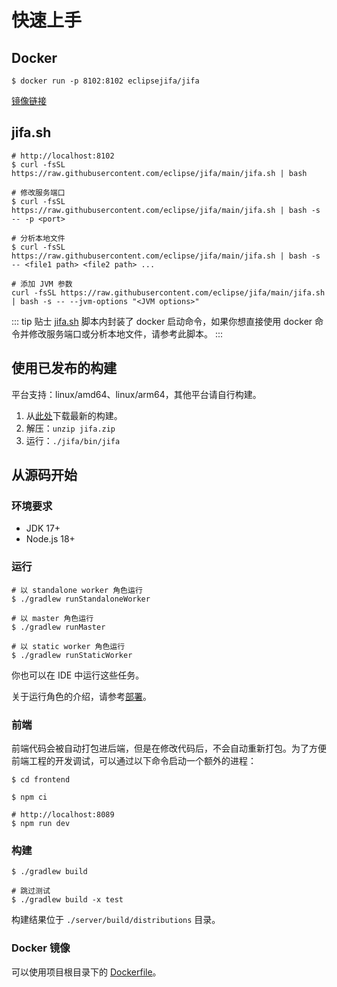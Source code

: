 # 快速上手

## Docker

```shell
$ docker run -p 8102:8102 eclipsejifa/jifa
```

[镜像链接](https://hub.docker.com/r/eclipsejifa/jifa/tags)

## jifa.sh

```shell
# http://localhost:8102
$ curl -fsSL https://raw.githubusercontent.com/eclipse/jifa/main/jifa.sh | bash

# 修改服务端口
$ curl -fsSL https://raw.githubusercontent.com/eclipse/jifa/main/jifa.sh | bash -s -- -p <port>

# 分析本地文件
$ curl -fsSL https://raw.githubusercontent.com/eclipse/jifa/main/jifa.sh | bash -s -- <file1 path> <file2 path> ...

# 添加 JVM 参数
curl -fsSL https://raw.githubusercontent.com/eclipse/jifa/main/jifa.sh | bash -s -- --jvm-options "<JVM options>"
```

::: tip 贴士
[jifa.sh](https://github.com/eclipse/jifa/blob/main/jifa.sh) 脚本内封装了 docker 启动命令，如果你想直接使用 docker
命令并修改服务端口或分析本地文件，请参考此脚本。
:::

## 使用已发布的构建

平台支持：linux/amd64、linux/arm64，其他平台请自行构建。

1. 从[此处](https://github.com/eclipse/jifa/releases)下载最新的构建。
2. 解压：`unzip jifa.zip`
3. 运行：`./jifa/bin/jifa`

## 从源码开始

### 环境要求

- JDK 17+
- Node.js 18+

### 运行

```shell
# 以 standalone worker 角色运行 
$ ./gradlew runStandaloneWorker

# 以 master 角色运行
$ ./gradlew runMaster

# 以 static worker 角色运行
$ ./gradlew runStaticWorker
```

你也可以在 IDE 中运行这些任务。

关于运行角色的介绍，请参考[部署](./deployment.md)。

### 前端

前端代码会被自动打包进后端，但是在修改代码后，不会自动重新打包。为了方便前端工程的开发调试，可以通过以下命令启动一个额外的进程：

```shell
$ cd frontend

$ npm ci

# http://localhost:8089
$ npm run dev
```

### 构建

```shell
$ ./gradlew build

# 跳过测试
$ ./gradlew build -x test
```

构建结果位于 `./server/build/distributions` 目录。

### Docker 镜像

可以使用项目根目录下的 [Dockerfile](https://github.com/eclipse/jifa/blob/main/Dockerfile)。